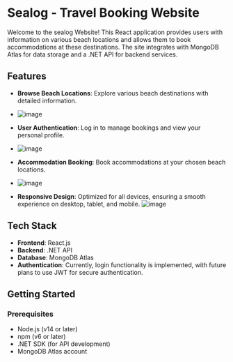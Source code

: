 # Sealog - Travel Booking Website

Welcome to the sealog Website! This React application provides users with information on various beach locations and allows them to book accommodations at these destinations. The site integrates with MongoDB Atlas for data storage and a .NET API for backend services. 


## Features

- **Browse Beach Locations**: Explore various beach destinations with detailed information.
- ![image](https://github.com/user-attachments/assets/d14a5465-179c-400f-b9ca-1b5966a53c19)

- **User Authentication**: Log in to manage bookings and view your personal profile.
- ![image](https://github.com/user-attachments/assets/cc8b6f13-367a-46a1-8ec0-8a5fdea1b542)

- **Accommodation Booking**: Book accommodations at your chosen beach locations.
- ![image](https://github.com/user-attachments/assets/509b3487-365b-4afa-874d-f3e39f579d56)

- **Responsive Design**: Optimized for all devices, ensuring a smooth experience on desktop, tablet, and mobile.
![image](https://github.com/user-attachments/assets/fe4dc9a8-c682-4622-84eb-030653963df3)

## Tech Stack

- **Frontend**: React.js
- **Backend**: .NET API
- **Database**: MongoDB Atlas
- **Authentication**: Currently, login functionality is implemented, with future plans to use JWT for secure authentication.

## Getting Started

### Prerequisites

- Node.js (v14 or later)
- npm (v6 or later)
- .NET SDK (for API development)
- MongoDB Atlas account

